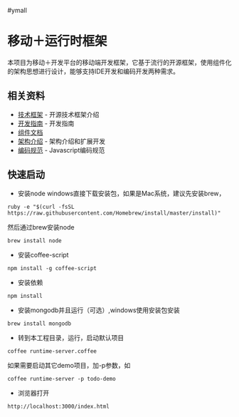 #ymall
# 移动＋运行时框架

本项目为移动＋开发平台的移动端开发框架，它基于流行的开源框架，使用组件化的架构思想进行设计，能够支持IDE开发和编码开发两种需求。

## 相关资料
* [技术框架](docs/technical.md) - 开源技术框架介绍
* [开发指南](docs/dev-guide.md) - 开发指南
* [组件文档](docs/components/)
* [架构介绍](docs/architecture.md) - 架构介绍和扩展开发
* [编码规范](docs/javascript-es5-code-style.md) - Javascript编码规范

## 快速启动
* 安装node
windows直接下载安装包，如果是Mac系统，建议先安装brew，
```
ruby -e "$(curl -fsSL https://raw.githubusercontent.com/Homebrew/install/master/install)"
```
然后通过brew安装node
```
brew install node
```
* 安装coffee-script
```
npm install -g coffee-script
```
* 安装依赖
```
npm install
```
* 安装mongodb并且运行（可选）,windows使用安装包安装
```
brew install mongodb
```
* 转到本工程目录，运行，启动默认项目
```
coffee runtime-server.coffee
```
如果需要启动其它demo项目，加-p参数，如
```
coffee runtime-server -p todo-demo
```
* 浏览器打开
```
http://localhost:3000/index.html
```

